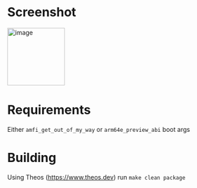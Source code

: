 # Screenshot
<img width="131" alt="image" src="https://github.com/user-attachments/assets/8f270078-2dea-4eca-bf8f-5ad1f6422395" />

# Requirements
Either ```amfi_get_out_of_my_way``` or ```arm64e_preview_abi``` boot args

# Building
Using Theos (https://www.theos.dev) run ```make clean package```




